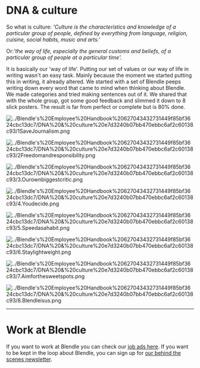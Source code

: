 # DNA & culture

So what is culture: *'Culture is the characteristics and knowledge of a particular group of people, defined by everything from language, religion, cuisine, social habits, music and arts.'*

Or:*'the way of life, especially the general customs and beliefs, of a particular group of people at a particular time'.*

It is basically our 'way of life'. Putting our set of values or our way of life in writing wasn't an easy task. Mainly because the moment we started putting this in writing, it already altered. We started with a set of Blendle peeps writing down every word that came to mind when thinking about Blendle. We made categories and tried making sentences out of it. We shared that with the whole group, got some good feedback and slimmed it down to 8 slick posters. The result is far from perfect or complete but is 80% done.

![../Blendle's%20Employee%20Handbook%20627043432731449f85bf3624cbc13dc7/DNA%20&%20culture%20e7d3240b07bb470ebbc6af2c60138c93/1SaveJournalism.png](../Blendle's%20Employee%20Handbook%20627043432731449f85bf3624cbc13dc7/DNA%20&%20culture%20e7d3240b07bb470ebbc6af2c60138c93/1SaveJournalism.png)

![../Blendle's%20Employee%20Handbook%20627043432731449f85bf3624cbc13dc7/DNA%20&%20culture%20e7d3240b07bb470ebbc6af2c60138c93/2Freedomandresponsibility.png](../Blendle's%20Employee%20Handbook%20627043432731449f85bf3624cbc13dc7/DNA%20&%20culture%20e7d3240b07bb470ebbc6af2c60138c93/2Freedomandresponsibility.png)

![../Blendle's%20Employee%20Handbook%20627043432731449f85bf3624cbc13dc7/DNA%20&%20culture%20e7d3240b07bb470ebbc6af2c60138c93/3.Ourownbiggestcritic.png](../Blendle's%20Employee%20Handbook%20627043432731449f85bf3624cbc13dc7/DNA%20&%20culture%20e7d3240b07bb470ebbc6af2c60138c93/3.Ourownbiggestcritic.png)

![../Blendle's%20Employee%20Handbook%20627043432731449f85bf3624cbc13dc7/DNA%20&%20culture%20e7d3240b07bb470ebbc6af2c60138c93/4.Youdecide.png](../Blendle's%20Employee%20Handbook%20627043432731449f85bf3624cbc13dc7/DNA%20&%20culture%20e7d3240b07bb470ebbc6af2c60138c93/4.Youdecide.png)

![../Blendle's%20Employee%20Handbook%20627043432731449f85bf3624cbc13dc7/DNA%20&%20culture%20e7d3240b07bb470ebbc6af2c60138c93/5.Speedasahabit.png](../Blendle's%20Employee%20Handbook%20627043432731449f85bf3624cbc13dc7/DNA%20&%20culture%20e7d3240b07bb470ebbc6af2c60138c93/5.Speedasahabit.png)

![../Blendle's%20Employee%20Handbook%20627043432731449f85bf3624cbc13dc7/DNA%20&%20culture%20e7d3240b07bb470ebbc6af2c60138c93/6.Staylightweight.png](../Blendle's%20Employee%20Handbook%20627043432731449f85bf3624cbc13dc7/DNA%20&%20culture%20e7d3240b07bb470ebbc6af2c60138c93/6.Staylightweight.png)

![../Blendle's%20Employee%20Handbook%20627043432731449f85bf3624cbc13dc7/DNA%20&%20culture%20e7d3240b07bb470ebbc6af2c60138c93/7.Aimforthesweetspots.png](../Blendle's%20Employee%20Handbook%20627043432731449f85bf3624cbc13dc7/DNA%20&%20culture%20e7d3240b07bb470ebbc6af2c60138c93/7.Aimforthesweetspots.png)

![../Blendle's%20Employee%20Handbook%20627043432731449f85bf3624cbc13dc7/DNA%20&%20culture%20e7d3240b07bb470ebbc6af2c60138c93/8.Blendleisus.png](../Blendle's%20Employee%20Handbook%20627043432731449f85bf3624cbc13dc7/DNA%20&%20culture%20e7d3240b07bb470ebbc6af2c60138c93/8.Blendleisus.png)

---

# Work at Blendle

If you want to work at Blendle you can check our [job ads here](https://blendle.homerun.co/). If you want to be kept in the loop about Blendle, you can sign up for [our behind the scenes newsletter](https://blendle.homerun.co/yes-keep-me-posted/tr/apply?token=8092d4128c306003d97dd3821bad06f2).